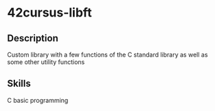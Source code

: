 # 42cursus-libft
## Description
Custom library with a few functions of the C standard library as well as some other utility functions
## Skills
C basic programming
